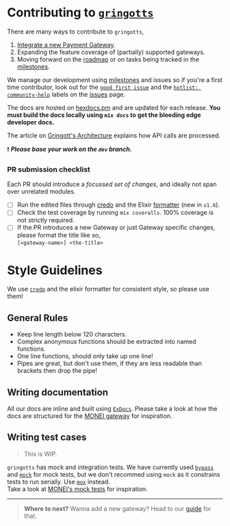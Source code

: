 # Contributing to [`gringotts`][gringotts]

There are many ways to contribute to `gringotts`,

1. [Integrate a new Payment Gateway][wiki-new-gateway].
2. Expanding the feature coverage of (partially) supported gateways.
3. Moving forward on the [roadmap][roadmap] or on tasks being tracked in the
   [milestones][milestones].

We manage our development using [milestones][milestones] and issues so if you're
a first time contributor, look out for the [`good first issue`][first-issues]
and the [`hotlist: community-help`][ch-issues] labels on the [issues][issues]
page.

The docs are hosted on [hexdocs.pm][hexdocs] and are updated for each
release. **You must build the docs locally using `mix docs` to get the bleeding
edge developer docs.**

The article on [Gringott's Architecture][wiki-arch] explains how API calls are
processed.

:exclamation: ***Please base your work on the `dev` branch.***

[roadmap]: https://github.com/aviabird/gringotts/wiki/Roadmap
[wiki-arch]: https://github.com/aviabird/gringotts/wiki/Architecture

### PR submission checklist

Each PR should introduce a *focussed set of changes*, and ideally not span over
unrelated modules.

* [ ] Run the edited files through [credo][credo] and the Elixir
      [formatter][hashrocket-formatter] (new in `v1.6`).
* [ ] Check the test coverage by running `mix coveralls`. 100% coverage is not
      strictly required.
* [ ] If the PR introduces a new Gateway or just Gateway specific changes,
      please format the title like so,\
      `[<gateway-name>] <the-title>`

[gringotts]: https://github.com/aviabird/gringotts
[milestones]: https://github.com/aviabird/gringotts/milestones
[issues]: https://github.com/aviabird/gringotts/issues
[first-issues]: https://github.com/aviabird/gringotts/issues?q=is%3Aissue+is%3Aopen+label%3A"good+first+issue"
[ch-issues]: https://github.com/aviabird/gringotts/issues?q=is%3Aissue+is%3Aopen+label%3A"hotfix%3A+community-help"
[hexdocs]: https://hexdocs.pm/gringotts
[credo]: https://github.com/rrrene/credo
[hashrocket-formatter]: https://hashrocket.com/blog/posts/format-your-elixir-code-now

# Style Guidelines

We use [`credo`][credo] and the elixir formatter for consistent style, so please
use them!

## General Rules

* Keep line length below 120 characters.
* Complex anonymous functions should be extracted into named functions.
* One line functions, should only take up one line!
* Pipes are great, but don't use them, if they are less readable than brackets
  then drop the pipe!

## Writing documentation

All our docs are inline and built using [`ExDocs`][exdocs]. Please take a look
at how the docs are structured for the [MONEI gateway][src-monei] for
inspiration.

[exdocs]: https://github.com/elixir-lang/ex_doc
[src-monei]: https://github.com/aviabird/gringotts/blob/dev/lib/gringotts/gateways/monei.ex

## Writing test cases

> This is WIP.

`gringotts` has mock and integration tests. We have currently used
[`bypass`][bypass] and [`mock`][mock] for mock tests, but we don't recommed
using `mock` as it constrains tests to run serially. Use [`mox`][mox] instead.\
Take a look at [MONEI's mock tests][src-monei-tests] for inspiration.

--------------------------------------------------------------------------------

> **Where to next?**
> Wanna add a new gateway? Head to our [guide][wiki-new-gateway] for that.

[wiki-new-gateway]: https://github.com/aviabird/gringotts/wiki/Adding-a-new-Gateway
[bypass]: https://github.com/pspdfkit-labs/bypass
[mock]: https://github.com/jjh42/mock
[mox]: https://github.com/plataformatec/mox
[src-monei-tests]: https://github.com/aviabird/gringotts/blob/dev/test/gateways/monei_test.exs
[gringotts]: https://github.com/aviabird/gringotts
[docs]: https://hexdocs.pm/gringotts/Gringotts.html
